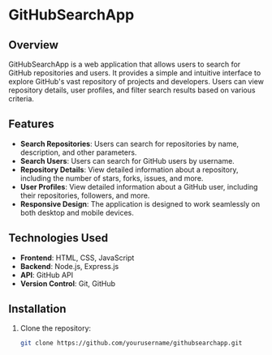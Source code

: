 # GitHubSearchApp

## Overview

GitHubSearchApp is a web application that allows users to search for GitHub repositories and users. It provides a simple and intuitive interface to explore GitHub's vast repository of projects and developers. Users can view repository details, user profiles, and filter search results based on various criteria.

## Features

- **Search Repositories**: Users can search for repositories by name, description, and other parameters.
- **Search Users**: Users can search for GitHub users by username.
- **Repository Details**: View detailed information about a repository, including the number of stars, forks, issues, and more.
- **User Profiles**: View detailed information about a GitHub user, including their repositories, followers, and more.
- **Responsive Design**: The application is designed to work seamlessly on both desktop and mobile devices.

## Technologies Used

- **Frontend**: HTML, CSS, JavaScript
- **Backend**: Node.js, Express.js
- **API**: GitHub API
- **Version Control**: Git, GitHub

## Installation

1. Clone the repository:
   ```bash
   git clone https://github.com/yourusername/githubsearchapp.git
